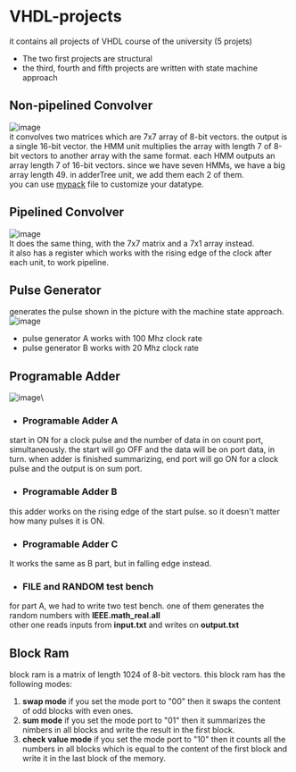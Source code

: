 # VHDL-projects
it contains all projects of VHDL course of the university (5 projets)
* The two first projects are structural
* the third, fourth and fifth projects are written with state machine approach
## Non-pipelined Convolver
![image](https://user-images.githubusercontent.com/47431356/106899375-88f4a380-670a-11eb-97c0-e16a582639f3.png)\
it convolves two matrices which are 7x7 array of 8-bit vectors. the output is a single 16-bit vector. the HMM unit multiplies the array with length 7 of 8-bit vectors to another array with the same format. each HMM outputs an array length 7 of 16-bit vectors. since we have seven HMMs, we have a big array length 49. in adderTree unit, we add them each 2 of them.\
you can use [mypack](https://github.com/idataaki/vhdl-projects/blob/main/non%20piplined%20convolver/vhd%20files/mypack.vhd) file to customize your datatype.

## Pipelined Convolver
![image](https://user-images.githubusercontent.com/47431356/106900900-5350ba00-670c-11eb-9a2e-8eec23216d90.png)\
It does the same thing, with the 7x7 matrix and a 7x1 array instead.\
it also has a register which works with the rising edge of the clock after each unit, to work pipeline.
## Pulse Generator
generates the pulse shown in the picture with the machine state approach.\
![image](https://user-images.githubusercontent.com/47431356/106901559-2c46b800-670d-11eb-9014-1d6f03c3857a.png)
* pulse generator A works with 100 Mhz clock rate
* pulse generator B works with 20 Mhz clock rate
## Programable Adder
![image](https://user-images.githubusercontent.com/47431356/106902195-ca3a8280-670d-11eb-9d46-ca822de11afd.png)\
* ### Programable Adder A
start in ON for a clock pulse and the number of data in on count port, simultaneously. the start will go OFF and the data will be on port data, in turn. when adder is finished summarizing, end port will go ON for a clock pulse and the output is on sum port.
* ### Programable Adder B
this adder works on the rising edge of the start pulse. so it doesn't matter how many pulses it is ON.
* ### Programable Adder C
It works the same as B part, but in falling edge instead.
* ### FILE and RANDOM test bench 
for part A, we had to write two test bench. one of them generates the random numbers with **IEEE.math_real.all**\
other one reads inputs from **input.txt** and writes on **output.txt**
## Block Ram
block ram is a matrix of length 1024 of 8-bit vectors. this block ram has the following modes:
1. **swap mode** if you set the mode port to "00" then it swaps the content of odd blocks with even ones.
2. **sum mode** if you set the mode port to "01" then it summarizes the nimbers in all blocks and write the result in the first block.
3. **check value mode** if you set the mode port to "10" then it counts all the numbers in all blocks which is equal to the content of the first block and write it in the last block of the memory.
